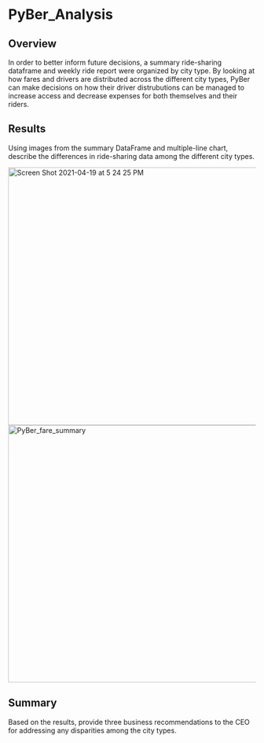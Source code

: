 # PyBer_Analysis

## Overview
In order to better inform future decisions, a summary ride-sharing dataframe and weekly ride report were organized by city type. By looking at how fares and drivers are distributed across the different city types, PyBer can make decisions on how their driver distrubutions can be managed to increase access and decrease expenses for both themselves and their riders. 

## Results
Using images from the summary DataFrame and multiple-line chart, describe the differences in ride-sharing data among the different city types.

<img width="524" alt="Screen Shot 2021-04-19 at 5 24 25 PM" src="https://user-images.githubusercontent.com/80495710/115305311-1ce3e200-a134-11eb-95fe-a68a37427480.png">


<img width="523" alt="PyBer_fare_summary" src="https://user-images.githubusercontent.com/80495710/115304561-16a13600-a133-11eb-80c7-22f0e57285f5.png">

## Summary
Based on the results, provide three business recommendations to the CEO for addressing any disparities among the city types.
